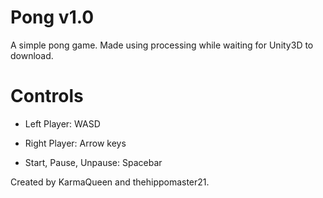 # Pong v1.0
A simple pong game. Made using processing while waiting for Unity3D to download.

# Controls
- Left Player:
WASD

- Right Player:
Arrow keys

- Start, Pause, Unpause:
Spacebar

Created by KarmaQueen and thehippomaster21.
